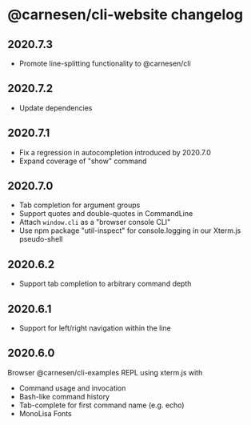 # @carnesen/cli-website changelog

## 2020.7.3
- Promote line-splitting functionality to @carnesen/cli

## 2020.7.2
- Update dependencies

## 2020.7.1
- Fix a regression in autocompletion introduced by 2020.7.0
- Expand coverage of "show" command

## 2020.7.0
- Tab completion for argument groups
- Support quotes and double-quotes in CommandLine
- Attach `window.cli` as a "browser console CLI"
- Use npm package "util-inspect" for console.logging in our Xterm.js pseudo-shell

## 2020.6.2
- Support tab completion to arbitrary command depth

## 2020.6.1
- Support for left/right navigation within the line

## 2020.6.0
Browser @carnesen/cli-examples REPL using xterm.js with
- Command usage and invocation
- Bash-like command history
- Tab-complete for first command name (e.g. echo)
- MonoLisa Fonts
